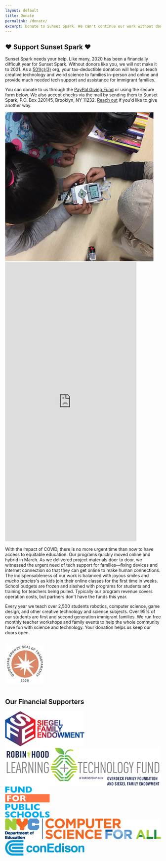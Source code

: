```yaml
---
layout: default
title: Donate
permalink: /donate/
excerpt: Donate to Sunset Spark. We can't continue our work without donors like you. Your tax-deductible donation will help us bring more creative tech & science programs to immigrant families in Brooklyn.
---
```

<section>
  <h2 class="section-heading"><span>&#9829; Support Sunset Spark &#9829;</span></h2>

  <p>Sunset Spark needs your help. Like many, 2020 has been a financially difficult year for Sunset Spark. Without donors like you, we will not make it to 2021. As a <a class="bold-link" href="https://www.guidestar.org/profile/45-4683418">501(c)(3)</a> org, your tax-deductible donation will help us teach creative technology and weird science to families in-person and online and provide much needed tech support and assistance for immigrant families.</p>

  <p>You can donate to us through the <a class="bold-link" href="https://paypal.com/us/fundraiser/charity/1524212">PayPal Giving Fund</a> or using the secure form below. We also accept checks via the mail by sending them to Sunset Spark, P.O. Box 320145, Brooklyn, NY 11232. <a class="bold-link" href="mailto:hello@sunsetspark.org">Reach out</a> if you'd like to give another way.</p>

  <div class="grid wrap">
    <div class="unit half align-right center-on-mobiles">
      <img id="animated-gallery-image" src="/img/gallery_frame.jpg" alt="Collage of Classes" />
    </div>
    <div class="unit half">
      <div class="donorbox-wrap">
        <script src="https://donorbox.org/widget.js" paypalExpress="false"></script>
        <iframe allowpaymentrequest="" frameborder="0" loading="eager" height="900px" name="donorbox" scrolling="no" seamless="seamless" src="https://donorbox.org/embed/support-sunset-spark?default_interval=o" style="max-width: 425px; max-height:none!important" width="100%"></iframe>
      </div>
    </div>
  </div>

  <p style="padding-top: 0;">With the impact of COVID, there is no more urgent time than now to have access to equitable education. Our programs quickly moved online and hybrid in March. As we delivered project materials door to door, we witnessed the urgent need of tech support for families—fixing devices and internet connection so that they can get online to make human connections. The indispensableness of our work is balanced with joyous smiles and <i>mucho gracias</i>'s as kids join their online classes for the first time in weeks. School budgets are frozen and slashed with programs for students and training for teachers being pulled. Typically our program revenue covers operation costs, but partners don't have the funds this year.</p>

  <p>Every year we teach over 2,500 students robotics, computer science, game design, and other creative technology and science subjects. Over 95% of our students are first and second generation immigrant families. We run free monthly teacher workshops and family events to help the whole community have fun with science and technology. Your donation helps us keep our doors open.
  </p>

  <img style="padding: 1em 0; max-width: 128px;" class="img-center" src="/img/gs_bronze.svg" />

</section>
<section>
  <h2 class="section-heading">Our Financial Supporters</h2>
  <img class="funder-logo img-center" src="/img/partners/sfe-logo.png" />
  <div class="grid wrap">
    <div class="unit two-thirds center-on-mobiles"><img class="funder-logo img-center" src="/img/partners/robinhood-logo.png" /></div>
    <div class="unit one-third center-on-mobiles"><img class="funder-logo img-center" src="/img/partners/f4ps-logo.png" /></div>
  </div>
  <div class="grid wrap">
    <div class="unit two-thirds center-on-mobiles"><img class="funder-logo img-center" src="/img/partners/cs4all-logo.png" /></div>
    <div class="unit one-third center-on-mobiles"><img class="funder-logo img-center" src="/img/partners/coned-logo.png" /></div>
  </div>
</section>

<script>
  window.addEventListener('load', function() {
      let animatedUrl = '/img/gallery_animated.gif';
      let image = new Image()
      image.addEventListener('load', () => document.getElementById('animated-gallery-image').src = animatedUrl)
      image.src = animatedUrl
  })
</script>
